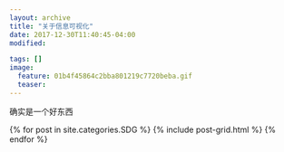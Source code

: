 ```yaml
---
layout: archive
title: "关于信息可视化"
date: 2017-12-30T11:40:45-04:00
modified:

tags: []
image: 
  feature: 01b4f45864c2bba801219c7720beba.gif
  teaser:
---
```


确实是一个好东西

<div class="tiles">
{% for post in site.categories.SDG %}
  {% include post-grid.html %}
{% endfor %}
</div><!-- /.tiles 把所有categories 有 SDG 的列出来-->

